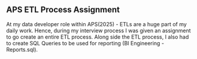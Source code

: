 ## APS ETL Process Assignment ##

At my data developer role within APS(2025) - ETLs are a huge part of my daily work. Hence, during my interview process I was given an assignment to go create an entire ETL process.
Along side the ETL process, I also had to create SQL Queries to be used for reporting (BI Engineering - Reports.sql).
